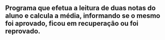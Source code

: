 ## Programa que efetua a leitura de duas notas do aluno e calcula a média, informando se o mesmo foi aprovado, ficou em recuperação ou foi reprovado.